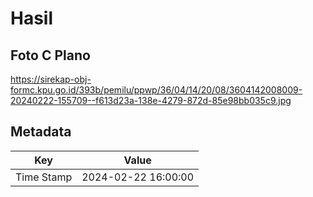 # Hasil

## Foto C Plano

https://sirekap-obj-formc.kpu.go.id/393b/pemilu/ppwp/36/04/14/20/08/3604142008009-20240222-155709--f613d23a-138e-4279-872d-85e98bb035c9.jpg


## Metadata

| Key        | Value               |
| ---------- | ------------------- |
| Time Stamp | 2024-02-22 16:00:00 |



